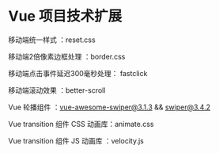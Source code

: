 # Vue 项目技术扩展

移动端统一样式 ：reset.css

移动端2倍像素边框处理 ：border.css

移动端点击事件延迟300毫秒处理： fastclick

移动端滚动效果 ：better-scroll

Vue 轮播组件 ：vue-awesome-swiper@3.1.3  &&  swiper@3.4.2

Vue transition 组件 CSS 动画库：animate.css

Vue transition 组件 JS 动画库 ：velocity.js




